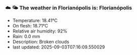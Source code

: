 ### ☁️ 🌤️  The weather in Florianópolis is: Florianópolis

- Temperature: 18.41°C
- On flesh: 18.71°C
- Relative air humidity: 92%
- Rain: 0.0 mm
- Description: Broken clouds
- last updated: 2025-09-03T07:16:09.550029
